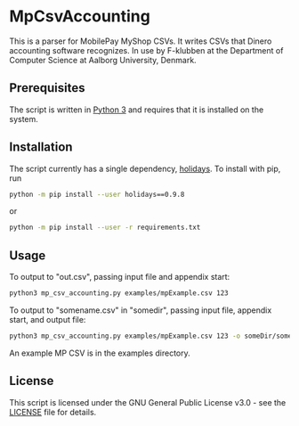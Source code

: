 # MpCsvAccounting

This is a parser for MobilePay MyShop CSVs. It writes CSVs that Dinero accounting software recognizes. In use by F-klubben at the Department of Computer Science at Aalborg University, Denmark.

## Prerequisites

The script is written in [Python 3](https://www.python.org/downloads/) and requires that it is installed on the system.

## Installation

The script currently has a single dependency, [holidays](https://github.com/dr-prodigy/python-holidays). To install with pip, run
```bash
python -m pip install --user holidays==0.9.8
```
or
```bash
python -m pip install --user -r requirements.txt
```

## Usage

To output to "out.csv", passing input file and appendix start:
```bash
python3 mp_csv_accounting.py examples/mpExample.csv 123
```

To output to "somename.csv" in "somedir", passing input file, appendix start, and output file:
```bash
python3 mp_csv_accounting.py examples/mpExample.csv 123 -o someDir/somename.csv
```

An example MP CSV is in the examples directory.

## License

This script is licensed under the GNU General Public License v3.0 - see the [LICENSE](LICENSE) file for details.
